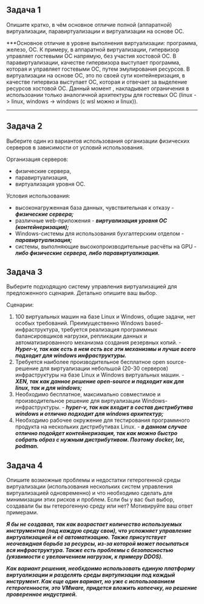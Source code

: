 ## Задача 1

Опишите кратко, в чём основное отличие полной (аппаратной) виртуализации, паравиртуализации и виртуализации на основе ОС.

***Основное отличие в уровне выполнения виртуализации: программа, железо, ОС.
К примеру, в аппаратной виртуализации, гипервизор управляет гостевыми ОС напрямую, без участия хостовой ОС.
В паравиртуализации, качестве гипервизора выступает программа, которая и управляет гостевыми ОС, путем эмулирования ресурсов.
В виртуализации на основе ОС, это по своей сути контейнеризация, в качестве гипервиза выступает ОС, которая и отвечает за выделение ресурсов хостовой ОС. Данный момент , накладывает ограничения в использоании только аналогичной архитектуры для гостевых ОС (linux -> linux, windows -> windows (с wsl можно и linux)).
***

## Задача 2

Выберите один из вариантов использования организации физических серверов в зависимости от условий использования.

Организация серверов:

- физические сервера,
- паравиртуализация,
- виртуализация уровня ОС.

Условия использования:

- высоконагруженная база данных, чувствительная к отказу - ***физические сервера;***
- различные web-приложения - ***виртуализация уровня ОС (контейнеризация);***
- Windows-системы для использования бухгалтерским отделом - ***паравиртуализация;***
- системы, выполняющие высокопроизводительные расчёты на GPU - ***либо физические сервера, либо паравиртуализация.***

## Задача 3

Выберите подходящую систему управления виртуализацией для предложенного сценария. Детально опишите ваш выбор.

Сценарии:

1. 100 виртуальных машин на базе Linux и Windows, общие задачи, нет особых требований. Преимущественно Windows based-инфраструктура, требуется реализация программных балансировщиков нагрузки, репликации данных и автоматизированного механизма создания резервных копий. - ***Hyper-v, так как есть в нем есть все эти механизмы и лучше всего подходит для windows инфраструктуры.***
2. Требуется наиболее производительное бесплатное open source-решение для виртуализации небольшой (20-30 серверов) инфраструктуры на базе Linux и Windows виртуальных машин. - ***XEN, так как данное решение open-source и подходит как для linux, так и для windows;***
3. Необходимо бесплатное, максимально совместимое и производительное решение для виртуализации Windows-инфраструктуры. - ***hyper-v, так как входит в состав дистрибутива windows и отлично подходит для windows архитектур;***
4. Необходимо рабочее окружение для тестирования программного продукта на нескольких дистрибутивах Linux. - ***в данном случае отлично подойдет контейнеризация, так как можно быстро собрать образ с нужным дистрибутивом. Поэтому docker, lxc, podman.***

## Задача 4

Опишите возможные проблемы и недостатки гетерогенной среды виртуализации (использования нескольких систем управления виртуализацией одновременно) и что необходимо сделать для минимизации этих рисков и проблем.
Если бы у вас был выбор, создавали бы вы гетерогенную среду или нет? Мотивируйте ваш ответ примерами.

***Я бы не создавал, так как возрастает количество используемых инструментов (под каждую среду свои), что усложняет управление виртуализацией и её автоматизацию.
Также присутствует неочевидная борьба за ресурсы, из-за которой может посыпаться вся инфраструктура.
Также есть проблемы с безопасностью (уязвимости с увелоичением нагрузок, к примеру DDOS).***

***Как вариант решения, необхдоимо использовать единую платформу виртуализации и разделять среды виртулизации под каждый инструмент.
Как еще один вариант, но уже с использованием гетерогенности, это VMware, придется вложить копеечку, но решение проверенное индустрией.***
